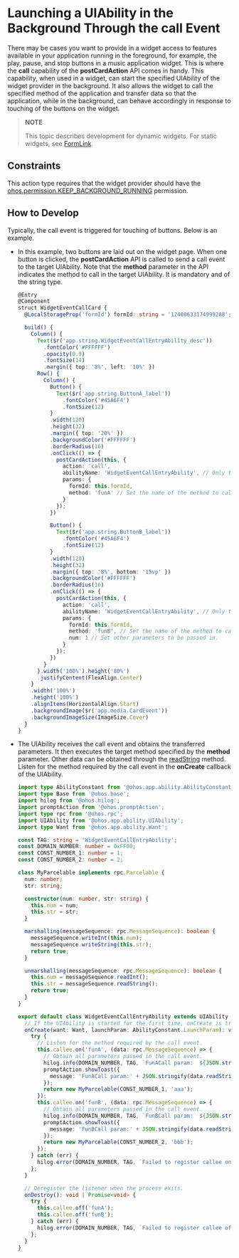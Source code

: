 # Launching a UIAbility in the Background Through the call Event


There may be cases you want to provide in a widget access to features available in your application running in the foreground, for example, the play, pause, and stop buttons in a music application widget. This is where the **call** capability of the **postCardAction** API comes in handy. This capability, when used in a widget, can start the specified UIAbility of the widget provider in the background. It also allows the widget to call the specified method of the application and transfer data so that the application, while in the background, can behave accordingly in response to touching of the buttons on the widget.

> **NOTE**
>
> This topic describes development for dynamic widgets. For static widgets, see [FormLink](../reference/apis-arkui/arkui-ts/ts-container-formlink.md).

## Constraints

This action type requires that the widget provider should have the [ohos.permission.KEEP_BACKGROUND_RUNNING](../security/AccessToken/permissions-for-all.md#ohospermissionkeep_background_running) permission.

## How to Develop

Typically, the call event is triggered for touching of buttons. Below is an example.


- In this example, two buttons are laid out on the widget page. When one button is clicked, the **postCardAction** API is called to send a call event to the target UIAbility. Note that the **method** parameter in the API indicates the method to call in the target UIAbility. It is mandatory and of the string type.
  
  ```ts
  @Entry
  @Component
  struct WidgetEventCallCard {
    @LocalStorageProp('formId') formId: string = '12400633174999288';
  
    build() {
      Column() {
        Text($r('app.string.WidgetEventCallEntryAbility_desc'))
          .fontColor('#FFFFFF')
          .opacity(0.9)
          .fontSize(14)
          .margin({ top: '8%', left: '10%' })
        Row() {
          Column() {
            Button() {
              Text($r('app.string.ButtonA_label'))
                .fontColor('#45A6F4')
                .fontSize(12)
            }
            .width(120)
            .height(32)
            .margin({ top: '20%' })
            .backgroundColor('#FFFFFF')
            .borderRadius(16)
            .onClick(() => {
              postCardAction(this, {
                action: 'call',
                abilityName: 'WidgetEventCallEntryAbility', // Only the UIAbility of the current application is allowed.
                params: {
                  formId: this.formId,
                  method: 'funA' // Set the name of the method to call in the EntryAbility.
                }
              });
            })
  
            Button() {
              Text($r('app.string.ButtonB_label'))
                .fontColor('#45A6F4')
                .fontSize(12)
            }
            .width(120)
            .height(32)
            .margin({ top: '8%', bottom: '15vp' })
            .backgroundColor('#FFFFFF')
            .borderRadius(16)
            .onClick(() => {
              postCardAction(this, {
                action: 'call',
                abilityName: 'WidgetEventCallEntryAbility', // Only the UIAbility of the current application is allowed.
                params: {
                  formId: this.formId,
                  method: 'funB', // Set the name of the method to call in the EntryAbility.
                  num: 1 // Set other parameters to be passed in.
                }
              });
            })
          }
        }.width('100%').height('80%')
        .justifyContent(FlexAlign.Center)
      }
      .width('100%')
      .height('100%')
      .alignItems(HorizontalAlign.Start)
      .backgroundImage($r('app.media.CardEvent'))
      .backgroundImageSize(ImageSize.Cover)
    }
  }
  ```
  
- The UIAbility receives the call event and obtains the transferred parameters. It then executes the target method specified by the **method** parameter. Other data can be obtained through the [readString](../reference/apis-ipc-kit/js-apis-rpc.md#readstring) method. Listen for the method required by the call event in the **onCreate** callback of the UIAbility.
  
  ```ts
  import type AbilityConstant from '@ohos.app.ability.AbilityConstant';
  import type Base from '@ohos.base';
  import hilog from '@ohos.hilog';
  import promptAction from '@ohos.promptAction';
  import type rpc from '@ohos.rpc';
  import UIAbility from '@ohos.app.ability.UIAbility';
  import type Want from '@ohos.app.ability.Want';
  
  const TAG: string = 'WidgetEventCallEntryAbility';
  const DOMAIN_NUMBER: number = 0xFF00;
  const CONST_NUMBER_1: number = 1;
  const CONST_NUMBER_2: number = 2;
  
  class MyParcelable implements rpc.Parcelable {
    num: number;
    str: string;
  
    constructor(num: number, str: string) {
      this.num = num;
      this.str = str;
    }
  
    marshalling(messageSequence: rpc.MessageSequence): boolean {
      messageSequence.writeInt(this.num);
      messageSequence.writeString(this.str);
      return true;
    }
  
    unmarshalling(messageSequence: rpc.MessageSequence): boolean {
      this.num = messageSequence.readInt();
      this.str = messageSequence.readString();
      return true;
    }
  }
  
  export default class WidgetEventCallEntryAbility extends UIAbility {
    // If the UIAbility is started for the first time, onCreate is triggered after the call event is received.
    onCreate(want: Want, launchParam: AbilityConstant.LaunchParam): void {
      try {
        // Listen for the method required by the call event.
        this.callee.on('funA', (data: rpc.MessageSequence) => {
          // Obtain all parameters passed in the call event.
          hilog.info(DOMAIN_NUMBER, TAG, `FunACall param:  ${JSON.stringify(data.readString())}`);
          promptAction.showToast({
            message: 'FunACall param:' + JSON.stringify(data.readString())
          });
          return new MyParcelable(CONST_NUMBER_1, 'aaa');
        });
        this.callee.on('funB', (data: rpc.MessageSequence) => {
          // Obtain all parameters passed in the call event.
          hilog.info(DOMAIN_NUMBER, TAG, `FunBCall param:  ${JSON.stringify(data.readString())}`);
          promptAction.showToast({
            message: 'FunBCall param:' + JSON.stringify(data.readString())
          });
          return new MyParcelable(CONST_NUMBER_2, 'bbb');
        });
      } catch (err) {
        hilog.error(DOMAIN_NUMBER, TAG, `Failed to register callee on. Cause: ${JSON.stringify(err as Base.BusinessError)}`);
      };
    }
  
    // Deregister the listener when the process exits.
    onDestroy(): void | Promise<void> {
      try {
        this.callee.off('funA');
        this.callee.off('funB');
      } catch (err) {
        hilog.error(DOMAIN_NUMBER, TAG, `Failed to register callee off. Cause: ${JSON.stringify(err as Base.BusinessError)}`);
      };
    }
  }
  ```
